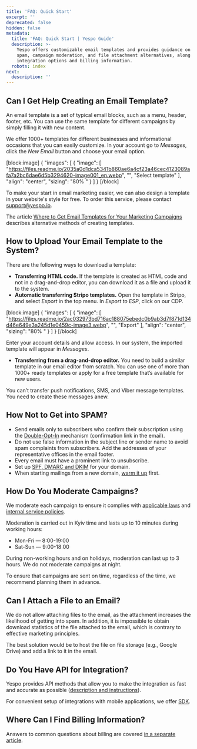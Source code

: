 ```yaml
---
title: 'FAQ: Quick Start'
excerpt: ''
deprecated: false
hidden: false
metadata:
  title: 'FAQ: Quick Start | Yespo Guide'
  description: >-
    Yespo offers customizable email templates and provides guidance on avoiding
    spam, campaign moderation, and file attachment alternatives, along with API
    integration options and billing information.
  robots: index
next:
  description: ''
---
```

## Can I Get Help Creating an Email Template?

An email template is a set of typical email blocks, such as a menu, header, footer, etc. You can use the same template for different campaigns by simply filling it with new content.

We offer 1000+ templates for different businesses and informational occasions that you can easily customize. In your account go to _Messages,_ click the _New Email_ button and choose your email option.

[block:image]
{
  "images": [
    {
      "image": [
        "https://files.readme.io/2035a0d1dca5341b860ae6a4cf23a46cec4123089afa7a2bc6dae6d5b3294620-image001_en.webp",
        "",
        "Select template"
      ],
      "align": "center",
      "sizing": "80% "
    }
  ]
}
[/block]


To make your start in email marketing easier, we can also design a template in your website's style for free. To order this service, please contact [support@yespo.io](mailto:support@yespo.io).

The article [Where to Get Email Templates for Your Marketing Campaigns](https://yespo.io/blog/where-get-email-templates-your-marketing-campaigns) describes alternative methods of creating templates.

## How to Upload Your Email Template to the System?

There are the following ways to download a template:

- **Transferring HTML code.** If the template is created as HTML code and not in a drag-and-drop editor, you can download it as a file and upload it to the system.
- **Automatic transferring Stripo templates.** Open the template in Stripo, and select _Export_ in the top menu. In _Export to ESP_, click on our CDP.

[block:image]
{
  "images": [
    {
      "image": [
        "https://files.readme.io/2ac032973bd716ac188075ebedc0b9ab3d7f871d134d46e649e3a245d1e0459c-image3.webp",
        "",
        "Export"
      ],
      "align": "center",
      "sizing": "80% "
    }
  ]
}
[/block]


Enter your account details and allow access. In our system, the imported template will appear in _Messages_.

- **Transferring from a drag-and-drop editor.** You need to build a similar template in our email editor from scratch. You can use one of more than 1000+ ready templates or apply for a free template that’s available for new users.

You can’t transfer push notifications, SMS, and Viber message templates. You need to create these messages anew.

## How Not to Get into SPAM?

- Send emails only to subscribers who confirm their subscription using the [Double-Opt-In](https://docs.yespo.io/docs/subscription-form-configuration) mechanism (confirmation link in the email).
- Do not use false information in the subject line or sender name to avoid spam complaints from subscribers. Add the addresses of your representative offices in the email footer.
- Every email must have a prominent link to unsubscribe.
- Set up [SPF, DMARC and DKIM](https://docs.yespo.io/docs/how-set-email-domain-authentication) for your domain.
- When starting mailings from a new domain, [warm it up](https://yespo.io/blog/first-campaigns-new-domain-how-warm-right) first.

## How Do You Moderate Campaigns?

We moderate each campaign to ensure it complies with [applicable laws](https://yespo.io/gdpr-compliant) and [internal service policies](https://yespo.io/terms-of-use).

Moderation is carried out in Kyiv time and lasts up to 10 minutes during working hours:

- Mon-Fri — 8:00-19:00
- Sat-Sun — 9:00-18:00

During non-working hours and on holidays, moderation can last up to 3 hours. We do not moderate campaigns at night.

To ensure that campaigns are sent on time, regardless of the time, we recommend planning them in advance.

## Can I Attach a File to an Email?

We do not allow attaching files to the email, as the attachment increases the likelihood of getting into spam. In addition, it is impossible to obtain download statistics of the file attached to the email, which is contrary to effective marketing principles.

The best solution would be to host the file on file storage (e.g., Google Drive) and add a link to it in the email.

## Do You Have API for Integration?

Yespo provides API methods that allow you to make the integration as fast and accurate as possible ([description and instructions](https://docs.yespo.io/reference/getting-started-with-your-api)).

For convenient setup of integrations with mobile applications, we offer [SDK](https://docs.yespo.io/reference/integrating-your-app-with-yespo).

## Where Can I Find Billing Information?

Answers to common questions about billing are covered [in a separate article](https://docs.yespo.io/docs/faq-billing).